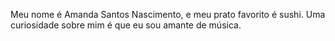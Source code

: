 Meu nome é Amanda Santos Nascimento, e meu prato favorito é sushi.
Uma curiosidade sobre mim é que eu sou amante de música.